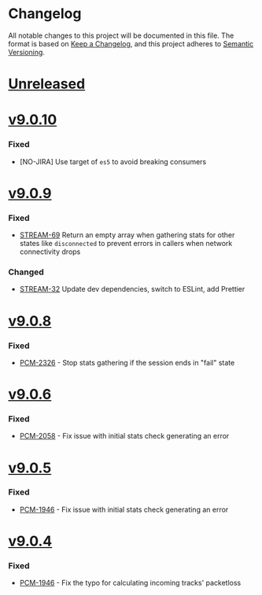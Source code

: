 # Changelog
All notable changes to this project will be documented in this file.
The format is based on [Keep a Changelog](https://keepachangelog.com/en/1.0.0/),
and this project adheres to [Semantic Versioning](https://semver.org/spec/v2.0.0.html).

# [Unreleased](https://github.com/mypurecloud/webrtc-stats-gatherer/compare/v9.0.10...HEAD)

# [v9.0.10](https://github.com/mypurecloud/webrtc-stats-gatherer/compare/v9.0.9...v9.0.10)
### Fixed
* [NO-JIRA] Use target of `es5` to avoid breaking consumers

# [v9.0.9](https://github.com/mypurecloud/webrtc-stats-gatherer/compare/v9.0.8...v9.0.9)
### Fixed
* [STREAM-69](https://inindca.atlassian.net/browse/STREAM-69) Return an empty array when gathering stats for other states like `disconnected` to prevent errors in callers when network connectivity drops

### Changed
* [STREAM-32](https://inindca.atlassian.net/browse/STREAM-32) Update dev dependencies, switch to ESLint, add Prettier

# [v9.0.8](https://github.com/mypurecloud/webrtc-stats-gatherer/compare/v9.0.6...v9.0.8)
### Fixed
* [PCM-2326](https://inindca.atlassian.net/browse/PCM-2326) - Stop stats gathering if the session ends in "fail" state

# [v9.0.6](https://github.com/mypurecloud/webrtc-stats-gatherer/compare/v9.0.5...v9.0.6)
### Fixed
* [PCM-2058](https://inindca.atlassian.net/browse/PCM-2058) - Fix issue with initial stats check generating an error

# [v9.0.5](https://github.com/mypurecloud/webrtc-stats-gatherer/compare/v9.0.4...v9.0.5)

### Fixed
* [PCM-1946](https://inindca.atlassian.net/browse/PCM-1946) - Fix issue with initial stats check generating an error

# [v9.0.4](https://github.com/mypurecloud/webrtc-stats-gatherer/compare/v9.0.3...v9.0.4)

### Fixed
* [PCM-1946](https://inindca.atlassian.net/browse/PCM-1946) - Fix the typo for calculating incoming tracks' packetloss
